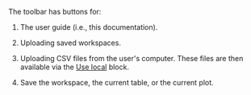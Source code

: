 The toolbar has buttons for:

1.  <i class="fa fa-question-circle fa-lg"></i> The user guide (i.e., this documentation).

2.  <i class="fa fa-upload fa-lg"></i> Uploading saved workspaces.

3.  <i class="fa fa-table fa-lg"></i> Uploading CSV files from the user's computer.
    These files are then available via the [Use local](../data/#local) block.

4.  <i class="fa fa-save fa-lg"></i> Save the workspace, the current table, or the current plot.
